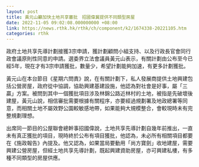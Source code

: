 ```yaml
---
layout: post
title: 黃元山籲加快土地共享審批　招國偉冀提供不同類型房屋
date: 2022-11-05 09:02:08.000000000 +08:00
link: https://news.rthk.hk/rthk/ch/component/k2/1674338-20221105.htm
categories: rthk
---
```


政府土地共享先導計劃接獲3宗申請，獲計劃顧問小組支持、以及行政長官會同行政會議原則性同意的申請。選委界立法會議員黃元山表示，有關計劃由公布至今已經5年，現在才有3宗申請獲批，數量少，希望計劃能夠加速，有更多計劃獲批。

黃元山在本台節目《星期六問責》說，在有關計劃下，私人發展商提供土地興建包括公營房屋，政府從中協調，協助興建基建設施，他認為對社會是好事，屬「三贏」方案。被問到其中一個獲批項目涉及林錦公路近林村的土地，被指是先破壞後建屋，黃元山說，相信審批需要根據有關程序，亦要經過規劃署及地政總署等同意，而相關土地不屬效野公園較敏感地帶，如果能夠大規模整合，會較現時未有完整規劃理想。

出席同一節目的公屋聯會總幹事招國偉說，土地共享先導計劃自幾年前推出，一直未有真正獲批的項目，現時終於公布有項目獲批，他認為，未必所有相關項目都要在《施政報告》內提及。他又認為，如果當局要動用「尚方寶劍」收地建屋，需要興建公營房屋，但經土地共享先導計劃，既起興建資助房屋，亦可興建私樓，有多種不同類型的房屋供應。
